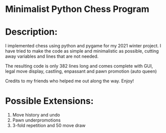 # Minimalist Python Chess Program

# Description:
I implemented chess using python and pygame for my 2021 winter project.
I have tried to make the code as simple and minimalistic as possible, cutting away variables and lines that are not 
needed. 

The resulting code is only 382 lines long and comes complete with GUI, legal move display, castling, enpassant 
and pawn promotion (auto queen)

Credits to my friends who helped me out along the way. Enjoy!

# Possible Extensions:
1. Move history and undo
2. Pawn underpromotions
3. 3-fold repetition and 50 move draw